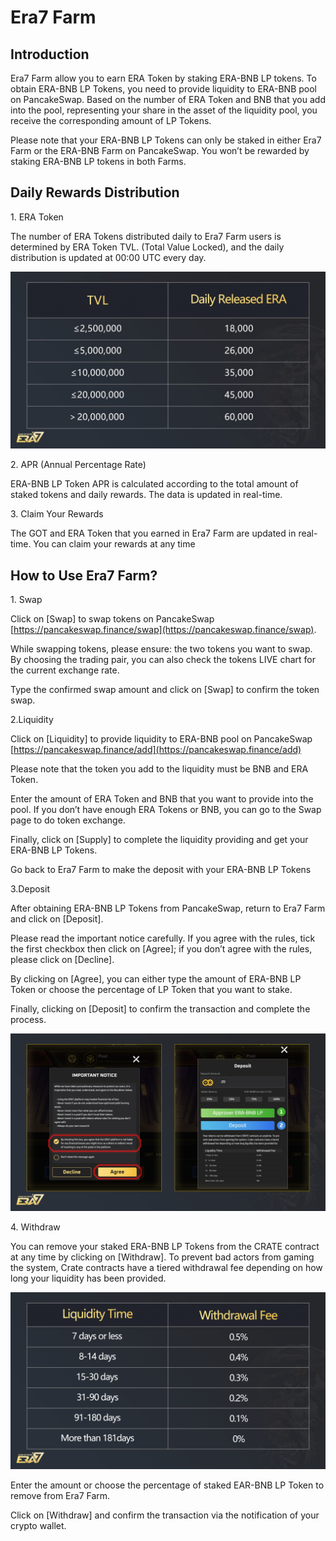 # Era7 Farm

## **Introduction**

Era7 Farm allow you to earn  ERA Token by staking ERA-BNB LP tokens. To obtain ERA-BNB LP Tokens, you need to provide liquidity to ERA-BNB pool on PancakeSwap. Based on the number of ERA Token and BNB that you add into the pool, representing your share in the asset of the liquidity pool, you receive the corresponding amount of LP Tokens.

Please note that your ERA-BNB LP Tokens can only be staked in either Era7 Farm or the ERA-BNB Farm on PancakeSwap. You won’t be rewarded by staking ERA-BNB LP tokens in both Farms.

## **Daily Rewards Distribution**

1\.     ERA Token

The number of ERA Tokens distributed daily to Era7 Farm users is determined by ERA Token TVL. (Total Value Locked), and the daily distribution is updated at 00:00 UTC every day.

![](../.gitbook/assets/Farm1.jpg)

2\. APR (Annual Percentage Rate)

ERA-BNB LP Token APR is calculated according to the total amount of staked tokens and daily rewards. The data is updated in real-time.

3\. Claim Your Rewards

The GOT and ERA Token that you earned in Era7 Farm are updated in real-time. You can claim your rewards at any time

## **How to Use Era7 Farm?**

1\. Swap

Click on \[Swap] to swap tokens on PancakeSwap [https://pancakeswap.finance/swap](https://pancakeswap.finance/swap).

While swapping tokens, please ensure: the two tokens you want to swap. By choosing the trading pair, you can also check the tokens LIVE chart for the current exchange rate.

Type the confirmed swap amount and click on \[Swap] to confirm the token swap.

2.Liquidity

Click on \[Liquidity] to provide liquidity to ERA-BNB pool on PancakeSwap [https://pancakeswap.finance/add](https://pancakeswap.finance/add)

Please note that the token you add to the liquidity must be BNB and ERA Token.

Enter the amount of ERA Token and BNB that you want to provide into the pool. If you don’t have enough ERA Tokens or BNB, you can go to the Swap page to do token exchange.

Finally, click on \[Supply] to complete the liquidity providing and get your ERA-BNB LP Tokens.

Go back to Era7 Farm to make the deposit with your ERA-BNB LP Tokens

3.Deposit

After obtaining ERA-BNB LP Tokens from PancakeSwap, return to Era7 Farm and click on \[Deposit].

Please read the important notice carefully. If you agree with the rules, tick the first checkbox then click on \[Agree]; if you don’t agree with the rules, please click on \[Decline].

By clicking on \[Agree], you can either type the amount of ERA-BNB LP Token or choose the percentage of LP Token that you want to stake.

Finally, clicking on \[Deposit] to confirm the transaction and complete the process.

![](../.gitbook/assets/Deposit.png)

4\. Withdraw

&#x20;You can remove your staked ERA-BNB LP Tokens from the CRATE contract at any time by clicking on \[Withdraw]. To prevent bad actors from gaming the system, Crate contracts have a tiered withdrawal fee depending on how long your liquidity has been provided.

![](../.gitbook/assets/WD.png)

Enter the amount or choose the percentage of staked EAR-BNB LP Token to remove from Era7 Farm.

&#x20;Click on \[Withdraw] and confirm the transaction via the notification of your crypto wallet.
